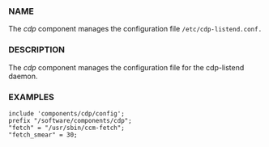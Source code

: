 
### NAME

The _cdp_ component manages the configuration file
`/etc/cdp-listend.conf.`

### DESCRIPTION

The _cdp_ component manages the configuration file for the
cdp-listend daemon.

### EXAMPLES

    include 'components/cdp/config';
    prefix "/software/components/cdp";
    "fetch" = "/usr/sbin/ccm-fetch";
    "fetch_smear" = 30;
